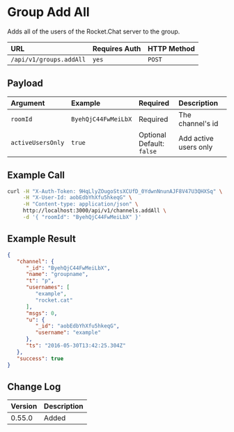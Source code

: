 # Group Add All
Adds all of the users of the Rocket.Chat server to the group.

| URL | Requires Auth | HTTP Method |
| :--- | :--- | :--- |
| `/api/v1/groups.addAll` | `yes` | `POST` |

## Payload
| Argument | Example | Required | Description |
| :--- | :--- | :--- | :--- |
| `roomId` | `ByehQjC44FwMeiLbX` | Required | The channel's id |
| `activeUsersOnly` | `true` | Optional <br> Default: `false` | Add active users only |

## Example Call
```bash
curl -H "X-Auth-Token: 9HqLlyZOugoStsXCUfD_0YdwnNnunAJF8V47U3QHXSq" \
     -H "X-User-Id: aobEdbYhXfu5hkeqG" \
     -H "Content-type: application/json" \
     http://localhost:3000/api/v1/channels.addAll \
     -d '{ "roomId": "ByehQjC44FwMeiLbX" }'
```

## Example Result
```json
{
   "channel": {
      "_id": "ByehQjC44FwMeiLbX",
      "name": "groupname",
      "t": "p",
      "usernames": [
         "example",
         "rocket.cat"
      ],
      "msgs": 0,
      "u": {
         "_id": "aobEdbYhXfu5hkeqG",
         "username": "example"
      },
      "ts": "2016-05-30T13:42:25.304Z"
   },
   "success": true
}
```

## Change Log
| Version | Description |
| :--- | :--- |
| 0.55.0 | Added |
